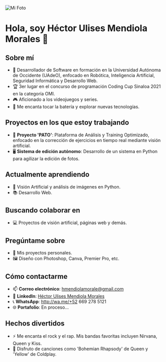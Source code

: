 ![Mi Foto](ruta/a/tu/imagen.jpg)
# Hola, soy Héctor Ulises Mendiola Morales 👋

## Sobre mí
- 🌟 Desarrollador de Software en formación en la Universidad Autónoma de Occidente (UAdeO), enfocado en Robótica, Inteligencia Artificial, Seguridad Informática y Desarrollo Web.
- 🏆 3er lugar en el concurso de programación Coding Cup Sinaloa 2021 en la categoría OMI.
- 🎮 Aficionado a los videojuegos y series.
- 🥁 Me encanta tocar la batería y explorar nuevas tecnologías.

## Proyectos en los que estoy trabajando
- 🔭 **Proyecto 'PATO'**: Plataforma de Análisis y Training Optimizado, enfocado en la corrección de ejercicios en tiempo real mediante visión artificial.
- 🖥️ **Sistema de edición autónomo**: Desarrollo de un sistema en Python para agilizar la edición de fotos.

## Actualmente aprendiendo
- 🌱 Visión Artificial y análisis de imágenes en Python.
- 📚 Desarrollo Web.

## Buscando colaborar en
- 💻 Proyectos de visión artificial, páginas web y demás.

## Pregúntame sobre
- 💬 Mis proyectos personales.
- 🖼️ Diseño con Photoshop, Canva, Premier Pro, etc.

## Cómo contactarme
- 📫 **Correo electrónico**: [hmendiolamorale@gmail.com](mailto:hmendiolamorale@gmail.com)
- 💼 **LinkedIn**: [Héctor Ulises Mendiola Morales](https://www.linkedin.com/in/hector-ulises-mendiola-morales-75b1b131a)
- 📞 **WhatsApp**: http://wa.me/+52 669 278 5121
- 🌐 **Portafolio**: En proceso...

## Hechos divertidos
- ⚡ Me encanta el rock y el rap. Mis bandas favoritas incluyen Nirvana, Queen y Kiss.
- 🎵 Disfruto de canciones como 'Bohemian Rhapsody' de Queen y 'Yellow' de Coldplay.
